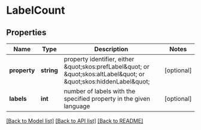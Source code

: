 # LabelCount

## Properties
Name | Type | Description | Notes
------------ | ------------- | ------------- | -------------
**property** | **string** | property identifier, either \&quot;skos:prefLabel\&quot; or \&quot;skos:altLabel\&quot; or \&quot;skos:hiddenLabel\&quot; | [optional] 
**labels** | **int** | number of labels with the specified property in the given language | [optional] 

[[Back to Model list]](../README.md#documentation-for-models) [[Back to API list]](../README.md#documentation-for-api-endpoints) [[Back to README]](../README.md)


